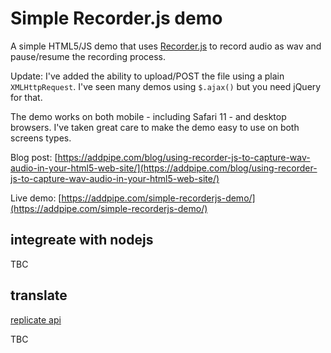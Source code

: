 # Simple Recorder.js demo
A simple HTML5/JS demo that uses [Recorder.js](https://github.com/mattdiamond/Recorderjs) to record audio as wav and pause/resume the recording process. 

Update: I've added the ability to upload/POST the file using a plain `XMLHttpRequest`. I've seen many demos using `$.ajax()` but you need jQuery for that.

The demo works on both mobile - including Safari 11 - and desktop browsers. I've taken great care to make the demo easy to use on both screens types.

Blog post: [https://addpipe.com/blog/using-recorder-js-to-capture-wav-audio-in-your-html5-web-site/](https://addpipe.com/blog/using-recorder-js-to-capture-wav-audio-in-your-html5-web-site/)

Live demo: [https://addpipe.com/simple-recorderjs-demo/](https://addpipe.com/simple-recorderjs-demo/)

## integreate with nodejs

TBC

## translate

[replicate api](!https://replicate.com/cjwbw/seamless_communication/api?tab=nodejs)

TBC
